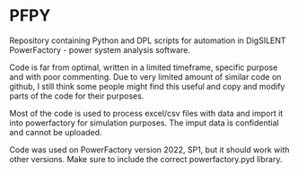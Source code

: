 # PFPY
Repository containing Python and DPL scripts for automation in DigSILENT PowerFactory - power system analysis software.

Code is far from optimal, written in a limited timeframe, specific purpose and with poor commenting. Due to very limited amount of similar code on github, I still think some people might find this useful and copy and modify parts of the code for their purposes.

Most of the code is used to process excel/csv files with data and import it into powerfactory for simulation purposes. The imput data is confidential and cannot be uploaded.  

Code was used on PowerFactory version 2022, SP1, but it should work with other versions. Make sure to include the correct powerfactory.pyd library.
